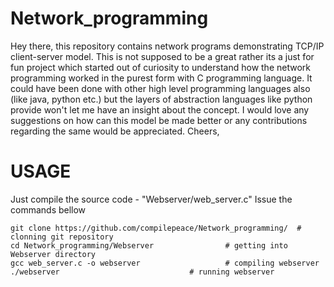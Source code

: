# Network_programming
 
  Hey there, this repository contains network programs demonstrating TCP/IP client-server model. This is not
  supposed to be a great rather its a just for fun project which started out of curiosity to understand
  how the network programming worked in the purest form with C programming language. It could have been done
  with other high level programming languages also (like java, python etc.) but the layers of abstraction
  languages like python provide won't let me have an insight about the concept.
  I would love any suggestions on how can this model be made better or
  any contributions regarding the same would be appreciated.
  Cheers,


# USAGE
Just compile the source code - "Webserver/web_server.c"
Issue the commands bellow
	
	git clone https://github.com/compilepeace/Network_programming/	# clonning git repository
	cd Network_programming/Webserver				# getting into Webserver directory
	gcc web_server.c -o webserver					# compiling webserver
	./webserver 							# running webserver

	
